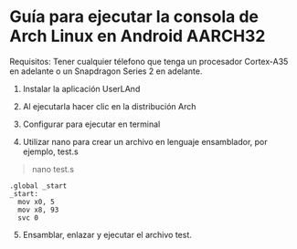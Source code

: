 # Guía para ejecutar la consola de Arch Linux en Android AARCH32

Requisitos: Tener cualquier télefono que tenga un procesador Cortex-A35 en adelante o un Snapdragon Series 2 en adelante.

1. Instalar la aplicación UserLAnd

2. Al ejecutarla hacer clic en la distribución Arch

3. Configurar para ejecutar en terminal

4. Utilizar nano para crear un archivo en lenguaje ensamblador, por ejemplo, test.s

> nano test.s
```
.global _start
_start:
  mov x0, 5
  mov x8, 93
  svc 0

```
5. Ensamblar, enlazar y ejecutar el archivo test.
